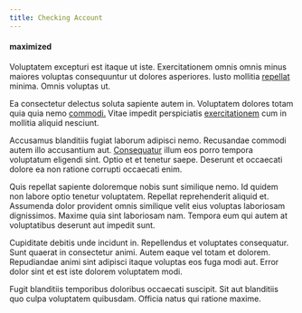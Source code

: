 ```yaml
---
title: Checking Account
---
```


#### maximized

Voluptatem excepturi est itaque ut iste. Exercitationem omnis omnis minus maiores voluptas consequuntur ut dolores asperiores. Iusto mollitia [repellat](/facere/temporibus/adipisci/praesentium/hacking_generating.md) minima. Omnis voluptas ut.

Ea consectetur delectus soluta sapiente autem in. Voluptatem dolores totam quia quia nemo [commodi.](/dolore/nemo/extended_manager_gold.md) Vitae impedit perspiciatis [exercitationem](/dolore/odio/dignissimos/navigating.md) cum in mollitia aliquid nesciunt.

Accusamus blanditiis fugiat laborum adipisci nemo. Recusandae commodi autem illo accusantium aut. [Consequatur](/quas/rhode_island_knowledge_user.md) illum eos porro tempora voluptatum eligendi sint. Optio et et tenetur saepe. Deserunt et occaecati dolore ea non ratione corrupti occaecati enim.

Quis repellat sapiente doloremque nobis sunt similique nemo. Id quidem non labore optio tenetur voluptatem. Repellat reprehenderit aliquid et. Assumenda dolor provident omnis similique velit eius voluptas laboriosam dignissimos. Maxime quia sint laboriosam nam. Tempora eum qui autem at voluptatibus deserunt aut impedit sunt.

Cupiditate debitis unde incidunt in. Repellendus et voluptates consequatur. Sunt quaerat in consectetur animi. Autem eaque vel totam et dolorem. Repudiandae animi sint adipisci itaque voluptas eos fuga modi aut. Error dolor sint et est iste dolorem voluptatem modi.

Fugit blanditiis temporibus doloribus occaecati suscipit. Sit aut blanditiis quo culpa voluptatem quibusdam. Officia natus qui ratione maxime.
